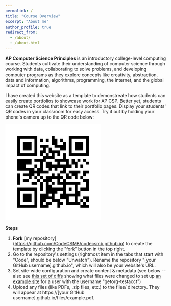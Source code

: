 ```yaml
---
permalink: /
title: "Course Overview"
excerpt: "About me"
author_profile: true
redirect_from: 
  - /about/
  - /about.html
---
```


<b>AP Computer Science Principles</b> is an introductory college-level computing course. Students cultivate their understanding of computer science through working with data, collaborating to solve problems, and developing computer programs as they explore concepts like creativity, abstraction, data and information, algorithms, programming, the internet, and the global impact of computing.

I have created this website as a template to demonstreate how students can easily create portfolios to showcase work for AP CSP. Better yet, students can create QR codes that link to their portfolio pages. Display your students' QR codes in your classroom for easy access. Try it out by holding your phone's camera up to the QR code below:

![Schenk QR Code](/images/frame.png)

<b> Steps </b>
1. <b>Fork</b> [my repository] (https://github.com/CodeCSMB/codecsmb.github.io)  to create the template by clicking the "fork" button in the top right.
2. Go to the repository's settings (rightmost item in the tabs that start with "Code", should be below "Unwatch"). Rename the repository "[your GitHub username].github.io", which will also be your website's URL.
3. Set site-wide configuration and create content & metadata (see below -- also see [this set of diffs](http://archive.is/3TPas) showing what files were changed to set up [an example site](https://getorg-testacct.github.io) for a user with the username "getorg-testacct")
4. Upload any files (like PDFs, .zip files, etc.) to the files/ directory. They will appear at https://[your GitHub username].github.io/files/example.pdf.  

